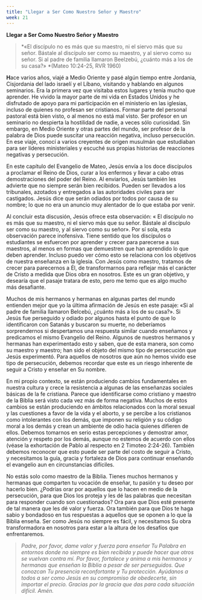 ```yaml
---
title: "Llegar a Ser Como Nuestro Señor y Maestro"
week: 21
---
```


**Llegar a Ser Como Nuestro Señor y Maestro**

> *«El discípulo no es más que su maestro, ni el siervo más que su
> señor. Bástale al discípulo ser como su maestro, y al siervo como su
> señor. Si al padre de familia llamaron Beelzebú, ¿cuánto más a los de
> su casa?» *(Mateo 10:24-25, RVR 1960)

**H**ace varios años, viajé a Medio Oriente y pasé algún tiempo entre
Jordania, Cisjordania del lado israelí y el Líbano, visitando y hablando
en algunos seminarios. Era la primera vez que visitaba estos lugares y
tenía mucho que aprender. He vivido la mayor parte de mi vida en Estados
Unidos y he disfrutado de apoyo para mi participación en el ministerio
en las iglesias, incluso de quienes no profesan ser cristianos. Formar
parte del personal pastoral está bien visto, o al menos no está mal
visto. Ser profesor en un seminario no despierta la hostilidad de nadie,
a veces sólo curiosidad. Sin embargo, en Medio Oriente y otras partes
del mundo, ser profesor de la palabra de Dios puede suscitar una
reacción negativa, incluso persecución. En ese viaje, conocí a varios
creyentes de origen musulmán que estudiaban para ser líderes
ministeriales y escuché sus propias historias de reacciones negativas y
persecución.

En este capítulo del Evangelio de Mateo, Jesús envía a los doce
discípulos a proclamar el Reino de Dios, curar a los enfermos y llevar a
cabo otras demostraciones del poder del Reino. Al enviarlos, Jesús
también les advierte que no siempre serán bien recibidos. Pueden ser
llevados a los tribunales, azotados y entregados a las autoridades
civiles para ser castigados. Jesús dice que serán odiados por todos por
causa de su nombre; lo que no era un anuncio muy alentador de lo que
estaba por venir.

Al concluir esta discusión, Jesús ofrece esta observación: « El
discípulo no es más que su maestro, ni el siervo más que su señor.
Bástale al discípulo ser como su maestro, y al siervo como su señor».
Por sí sola, esta observación parece inofensiva. Tiene sentido que los
discípulos o estudiantes se esfuercen por aprender y crecer para
parecerse a sus maestros, al menos en formas que demuestren que han
aprendido lo que deben aprender. Incluso puedo ver cómo esto se
relaciona con los objetivos de nuestra enseñanza en la iglesia. Con
Jesús como maestro, tratamos de crecer para parecernos a Él, de
transformarnos para reflejar más el carácter de Cristo a medida que Dios
obra en nosotros. Este es un gran objetivo, y desearía que el pasaje
tratara de esto, pero me temo que es algo mucho más desafiante.

Muchos de mis hermanos y hermanas en algunas partes del mundo entienden
mejor que yo la última afirmación de Jesús en este pasaje: «Si al padre
de familia llamaron Belcebú, ¿cuánto más a los de su casa?». Si Jesús
fue perseguido y odiado por algunos hasta el punto de que lo
identificaron con Satanás y buscaron su muerte, no deberíamos
sorprendernos si despertamos una respuesta similar cuando enseñamos y
predicamos el mismo Evangelio del Reino. Algunos de nuestros hermanos y
hermanas han experimentado esto y saben, que de esta manera, son como su
maestro y maestro; han sido el objeto del mismo tipo de persecución que
Jesús experimentó. Para aquellos de nosotros que aún no hemos vivido ese
tipo de persecución, debemos recordar que este es un riesgo inherente de
seguir a Cristo y enseñar en Su nombre.

En mi propio contexto, se están produciendo cambios fundamentales en
nuestra cultura y crece la resistencia a algunas de las enseñanzas
sociales básicas de la fe cristiana. Parece que identificarse como
cristiano y maestro de la Biblia será visto cada vez más de forma
negativa. Muchos de estos cambios se están produciendo en ámbitos
relacionados con la moral sexual y las cuestiones a favor de la vida y
el aborto, y se percibe a los cristianos como intolerantes con los
demás, que imponen su religión y su código moral a los demás y crean un
ambiente de odio hacia quienes difieren de ellos. Debemos tomarnos en
serio estas percepciones y demostrar amor, atención y respeto por los
demás, aunque no estemos de acuerdo con ellos (véase la exhortación de
Pablo al respecto en 2 Timoteo 2:24-26). También debemos reconocer que
esto puede ser parte del costo de seguir a Cristo, y necesitamos la
guía, gracia y fortaleza de Dios para continuar enseñando el evangelio
aun en circunstancias difíciles.

No estás solo como maestro de la Biblia. Tienes muchos hermanos y
hermanas que comparten tu vocación de enseñar, tu pasión y tu deseo por
hacerlo bien. ¿Podrías orar por aquellos que lo hacen en medio de la
persecución, para que Dios los proteja y les dé las palabras que
necesitan para responder cuando son cuestionados? Ora para que Dios esté
presente de tal manera que les dé valor y fuerza. Ora también para que
Dios te haga sabio y bondadoso en tus respuestas a aquellos que se
oponen a lo que la Biblia enseña. Ser como Jesús no siempre es fácil, y
necesitamos Su obra transformadora en nosotros para estar a la altura de
los desafíos que enfrentaremos.

> *Padre, por favor, dame valor y fuerza para enseñar Tu Palabra en
> entornos donde no siempre es bien recibida y puede hacer que otros se
> vuelvan contra mí. Por favor, fortalece y anima a mis hermanos y
> hermanas que enseñan la Biblia a pesar de ser perseguidos. Que
> conozcan Tu presencia reconfortante y Tu protección. Ayúdanos a todos
> a ser como Jesús en su compromiso de obedecerte, sin importar el
> precio. Gracias por la gracia que das para cada situación difícil.
> Amén.*
